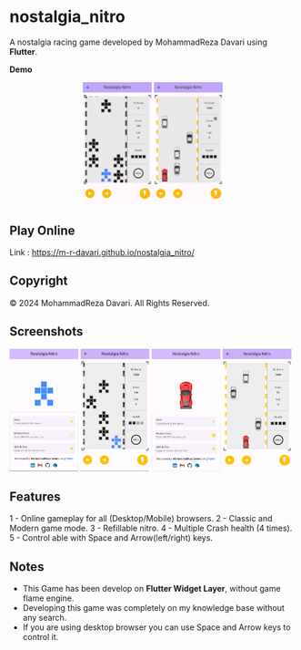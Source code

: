 # nostalgia_nitro

A nostalgia racing game developed by MohammadReza Davari using **Flutter**.

**Demo**
<p align="center" width="100%">
    <img width="24%" src="https://raw.githubusercontent.com/m-r-davari/nostalgia_nitro/dev/samples/gp1.gif"> <img width="24%" src="https://raw.githubusercontent.com/m-r-davari/nostalgia_nitro/dev/samples/gp2.gif">
</p>

## Play Online
Link : https://m-r-davari.github.io/nostalgia_nitro/

## Copyright
© 2024 MohammadReza Davari. All Rights Reserved.

## Screenshots
<img src="https://raw.githubusercontent.com/m-r-davari/nostalgia_nitro/dev/samples/sc1.png" alt="sc1" width="24%"/> <img src="https://raw.githubusercontent.com/m-r-davari/nostalgia_nitro/dev/samples/sc3.png" alt="sc3" width="24%"/> <img src="https://raw.githubusercontent.com/m-r-davari/nostalgia_nitro/dev/samples/sc2.png" alt="sc2" width="24%"/> <img src="https://raw.githubusercontent.com/m-r-davari/nostalgia_nitro/dev/samples/sc4.png" alt="sc4" width="24%"/>

## Features
1 - Online gameplay for all (Desktop/Mobile) browsers.
2 - Classic and Modern game mode.
3 - Refillable nitro.
4 - Multiple Crash health (4 times).
5 - Control able with Space and Arrow(left/right) keys.

## Notes
- This Game has been develop on **Flutter Widget Layer**, without game flame engine.
- Developing this game was completely on my knowledge base without any search.
- If you are using desktop browser you can use Space and Arrow keys to control it.


